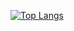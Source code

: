 [![Top Langs](https://github-readme-stats.vercel.app/api/top-langs/?username=Techpotato1&layout=compact)](https://github.com/anuraghazra/github-readme-stats)
